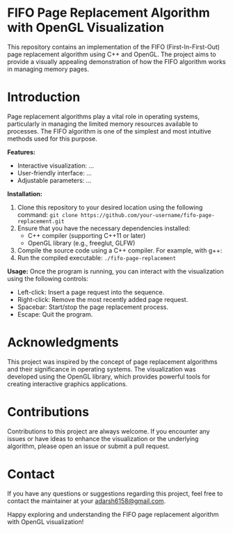 
# FIFO Page Replacement Algorithm with OpenGL Visualization
This repository contains an implementation of the FIFO (First-In-First-Out) page replacement algorithm using C++ and OpenGL. The project aims to provide a visually appealing demonstration of how the FIFO algorithm works in managing memory pages.

# Introduction
Page replacement algorithms play a vital role in operating systems, particularly in managing the limited memory resources available to processes. The FIFO algorithm is one of the simplest and most intuitive methods used for this purpose.

**Features:**
- Interactive visualization: ...
- User-friendly interface: ...
- Adjustable parameters: ...

**Installation:**
1. Clone this repository to your desired location using the following command: `git clone https://github.com/your-username/fifo-page-replacement.git`
2. Ensure that you have the necessary dependencies installed:
   - C++ compiler (supporting C++11 or later)
   - OpenGL library (e.g., freeglut, GLFW)
3. Compile the source code using a C++ compiler. For example, with g++:
4. Run the compiled executable: `./fifo-page-replacement`

**Usage:**
Once the program is running, you can interact with the visualization using the following controls:
- Left-click: Insert a page request into the sequence.
- Right-click: Remove the most recently added page request.
- Spacebar: Start/stop the page replacement process.
- Escape: Quit the program.

# Acknowledgments
This project was inspired by the concept of page replacement algorithms and their significance in operating systems. The visualization was developed using the OpenGL library, which provides powerful tools for creating interactive graphics applications.

# Contributions
Contributions to this project are always welcome. If you encounter any issues or have ideas to enhance the visualization or the underlying algorithm, please open an issue or submit a pull request.

# Contact
If you have any questions or suggestions regarding this project, feel free to contact the maintainer at your adarsh6158@gmail.com.

Happy exploring and understanding the FIFO page replacement algorithm with OpenGL visualization!
